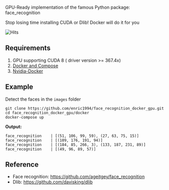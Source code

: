 GPU-Ready implementation of the famous Python package: face_recognition

Stop losing time installing CUDA or Dlib! Docker will do it for you

![Hits](https://hitcounter.pythonanywhere.com/count/tag.svg?url=https%3A%2F%2Fgithub.com%2Fenric1994%2Fface%5Frecognition%5Fdocker%5Fgpu)
## Requirements
1. GPU supporting CUDA 8 ( driver version >= 367.4x)
2. [Docker and Compose](https://gist.github.com/enric1994/3b5c20ddb2b4033c4498b92a71d909da)
3. [Nvidia-Docker](https://github.com/NVIDIA/nvidia-docker)

## Example
Detect the faces in the `images` folder
```
git clone https://github.com/enric1994/face_recognition_docker_gpu.git
cd face_recognition_docker_gpu/docker
docker-compose up
```
  **Output:**
```
face_recognition    | [(51, 106, 99, 59), (27, 63, 75, 15)]
face_recognition    | [(109, 176, 191, 94)]
face_recognition    | [(184, 85, 266, 3), (133, 187, 231, 89)]
face_recognition    | [(49, 96, 89, 57)]
```

## Reference
* Face recognition: https://github.com/ageitgey/face_recognition
* Dlib: https://github.com/davisking/dlib
